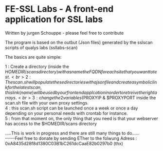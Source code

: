 # FE-SSL Labs -  A front-end application for SSL labs
Written by jurgen Schouppe - please feel free to contribute 

The program is based on the outbut (Json files) generated by the sslscan scripts of qualys labs (ssllabs-scan)

The basics are quite simple:

1 : Create a directory (inside the $HOMEDIR/scans directory) with as name the FQDN for each site that you want to test.<br>
2 : The scan.sh will populate these directories with a json file and create a symbolic link for the latest scan, this link (name) will be used by our front end applcation in order to retreive the right arrays.<br>
3 : change the 2 variables ($PROXYIP & $PROXYPORT inside the scan.sh file with your own proxy settings.<br>
4 : this scan.sh script can be launched once a week or once a day depending on your personal needs with crontab for instance.<br>
5 : from that moment on, the only thing that you need is that your webserver has access to the $HOMEDIR/scans directory <br>

.....This is work in progress and there are still many things to do......<br>
-----Feel free to donate by sending ETher to the folwung Adress : 0xA8435d28f8d1380C03B1bC261dcCaaE82b0297b0 (thx)<br>
